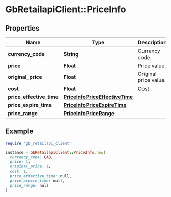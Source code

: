# GbRetailapiClient::PriceInfo

## Properties

| Name | Type | Description | Notes |
| ---- | ---- | ----------- | ----- |
| **currency_code** | **String** | Currency code. | [optional] |
| **price** | **Float** | Price value. | [optional] |
| **original_price** | **Float** | Original price value. | [optional] |
| **cost** | **Float** | Cost | [optional] |
| **price_effective_time** | [**PriceInfoPriceEffectiveTime**](PriceInfoPriceEffectiveTime.md) |  | [optional] |
| **price_expire_time** | [**PriceInfoPriceExpireTime**](PriceInfoPriceExpireTime.md) |  | [optional] |
| **price_range** | [**PriceInfoPriceRange**](PriceInfoPriceRange.md) |  | [optional] |

## Example

```ruby
require 'gb_retailapi_client'

instance = GbRetailapiClient::PriceInfo.new(
  currency_code: CAD,
  price: 1,
  original_price: 1,
  cost: 1,
  price_effective_time: null,
  price_expire_time: null,
  price_range: null
)
```

